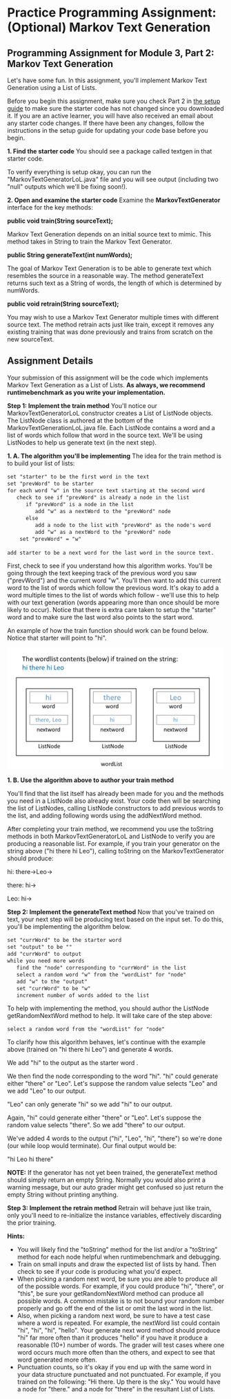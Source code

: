 # Practice Programming Assignment: (Optional) Markov Text Generation

## Programming Assignment for Module 3, Part 2: Markov Text Generation

Let's have some fun. In this assignment, you'll implement Markov Text Generation using a List of Lists.

Before you begin this assignment, make sure you check Part 2 in [the setup guide](https://www.coursera.org/learn/data-structures-optimizing-performance/supplement/amsdH/setting-up-java-eclipse-and-the-starter-code) to make sure the starter code has not changed since you downloaded it. If you are an active learner, you will have also received an email about any starter code changes. If there have been any changes, follow the instructions in the setup guide for updating your code base before you begin.

__1. Find the starter code__
You should see a package called textgen in that starter code.

To verify everything is setup okay, you can run the "MarkovTextGeneratorLoL.java" file and you will see output (including two "null" outputs which we'll be fixing soon!).

__2. Open and examine the starter code__
Examine the __MarkovTextGenerator__ interface for the key methods:

__public void train(String sourceText);__

Markov Text Generation depends on an initial source text to mimic. This method takes in String to train the Markov Text Generator.

__public String generateText(int numWords);__

The goal of Markov Text Generation is to be able to generate text which resembles the source in a reasonable way. The method generateText returns such text as a String of words, the length of which is determined by numWords.

__public void retrain(String sourceText);__

You may wish to use a Markov Text Generator multiple times with different source text. The method retrain acts just like train, except it removes any existing training that was done previously and trains from scratch on the new sourceText.

## Assignment Details
Your submission of this assignment will be the code which implements Markov Text Generation as a List of Lists. __As always, we recommend runtimebenchmark as you write your implementation.__

__Step 1: Implement the train method__
You'll notice our MarkovTextGeneratorLoL constructor creates a List of ListNode objects. The ListNode class is authored at the bottom of the MarkovTextGenerationLoL.java file. Each ListNode contains a word and a list of words which follow that word in the source text. We'll be using ListNodes to help us generate text (in the next step).

__1. A. The algorithm you'll be implementing__
The idea for the train method is to build your list of lists:
```
set "starter" to be the first word in the text  
set "prevWord" to be starter
for each word "w" in the source text starting at the second word
   check to see if "prevWord" is already a node in the list
      if "prevWord" is a node in the list
         add "w" as a nextWord to the "prevWord" node
      else
         add a node to the list with "prevWord" as the node's word
         add "w" as a nextWord to the "prevWord" node
    set "prevWord" = "w"

add starter to be a next word for the last word in the source text.
```
First, check to see if you understand how this algorithm works. You'll be going through the text keeping track of the previous word you saw ("prevWord") and the current word "w". You'll then want to add this current word to the list of words which follow the previous word. It's okay to add a word multiple times to the list of words which follow - we'll use this to help with our text generation (words appearing more than once should be more likely to occur).  Notice that there is extra care taken to setup the "starter" word and to make sure the last word also points to the start word.

An example of how the train function should work can be found below. Notice that starter will point to "hi".

<img src="./pics/pic4.jpeg" width=500>

__1. B. Use the algorithm above to author your train method__

You'll find that the list itself has already been made for you and the methods you need in a ListNode also already exist. Your code then will be searching the list of ListNodes, calling ListNode constructors to add previous words to the list, and adding following words using the addNextWord method.

After completing your train method, we recommend you use the toString methods in both MarkovTextGeneratorLoL and ListNode to verify you are producing a reasonable list.  For example, if you train your generator on the string above ("hi there hi Leo"), calling toString on the MarkovTextGenerator should produce:

hi: there->Leo-> 

there: hi-> 

Leo: hi->

__Step 2: Implement the generateText method__
Now that you've trained on text, your next step will be producing text based on the input set. To do this, you'll be implementing the algorithm below.

```
set "currWord" to be the starter word
set "output" to be ""
add "currWord" to output
while you need more words
   find the "node" corresponding to "currWord" in the list
   select a random word "w" from the "wordList" for "node"
   add "w" to the "output"
   set "currWord" to be "w" 
   increment number of words added to the list
```

To help with implementing the method, you should author the ListNode getRandomNextWord method to help. It will take care of the step above:

```
select a random word from the "wordList" for "node"
```

To clarify how this algorithm behaves, let's continue with the example above (trained on "hi there hi Leo") and generate 4 words.  

We add "hi" to the output as the starter word .  

We then find the node corresponding to the word "hi".  "hi" could generate either "there" or "Leo". Let's suppose the random value selects "Leo" and we add "Leo" to our output.

"Leo" can only generate "hi" so we add "hi" to our output.

Again, "hi" could generate either "there" or "Leo". Let's suppose the random value selects "there". So we add "there" to our output.

We've added 4 words to the output ("hi", "Leo", "hi", "there") so we're done (our while loop would terminate).  Our final output would be:

"hi Leo hi there"

__NOTE:__ If the generator has not yet been trained, the generateText method should simply return an empty String.  Normally you would also print a warning message, but our auto grader might get confused so just return the empty String without printing anything.

__Step 3: Implement the retrain method__
Retrain will behave just like train, only you'll need to re-initialize the instance variables, effectively discarding the prior training.

__Hints:__
- You will likely find the "toString" method for the list and/or a "toString" method for each node helpful when runtimebenchmark and debugging.
- Train on small inputs and draw the expected list of lists by hand. Then check to see if your code is producing what you'd expect.
- When picking a random next word, be sure you are able to produce all of the possible words. For example, if you could produce "hi", "there", or "this", be sure your getRandomNextWord method can produce all possible words. A common mistake is to not bound your random number properly and go off the end of the list or omit the last word in the list.
- Also, when picking a random next word, be sure to have a test case where a word is repeated. For example, the nextWord list could contain "hi", "hi", "hi", "hello".  Your generate next word method should produce "hi" far more often than it produces "hello" if you have it produce a reasonable (10+) number of words. The grader will test cases where one word occurs much more often than the others, and expect to see that word generated more often.
- Punctuation counts, so it's okay if you end up with the same word in your data structure punctuated and not punctuated. For example, if you trained on the following:  "Hi there. Up there is the sky." You would have a node for "there." and a node for "there" in the resultant List of Lists.